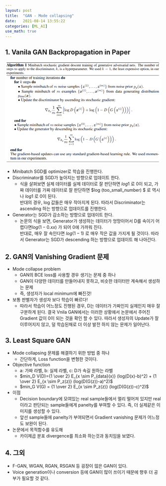 ```yaml
---
layout: post
title:  "GAN - Mode collapsing"
date:   2021-08-14 13:55:22
categories: [ML_AI]
use_math: true
---
```


## 1. Vanila GAN Backpropagation in Paper
![](/assets/image/ML_AI/gp_1.PNG)
* Minibatch SGD를 optimizer로 학습을 진행한다.
* Discriminator를 SGD가 높아지는 방향으로 업데이트 한다.
    * 식을 살펴보면 실제 데이터를 실제 데이터로 잘 판단하면 $log 1$ 로 0이 되고, 가짜 데이터를 가짜 데이터로 잘 판단하면 $log (too_small_number) $ 로 역시나 $log 1$ 로 0이 된다.  
    반대의 경우, log 값들은 매우 작아지게 된다. 따라서 Discriminator는 ascending 하는 방향으로 업데이트를 진행한다.
* Generator는 SGD가 감소하는 방향으로 업데이트 한다.
    * 논문의 식을 보면, Generator가 생성하는 데이터가 엉망이어서 D를 속이기 어렵다면$log(1-0.xx)$ 가 되어 0에 가까워 진다.  
    반대로, 매우 잘 속인다면 $log(1-1)$ 로 매우 작은 값을 가지게 될 것이다. 따라서 Generator는 SGD가 descending 하는 방향으로 업데이트 해 나아간다.

## 2. GAN의 Vanishing Gradient 문제
* Mode collapse problem
    * GAN의 BCE loss를 사용할 경우 생기는 문제 중 하나
    * GAN이 다양한 데이터를 만들어내지 못하고, 비슷한 데이터만 계속해서 생성하는 문제
    * 즉, 생성자가 local minimum에 빠진것!
* 보통 판별자가 생성자 보다 학습이 빠르다!
    * 따라서 학습이 어느정도 진행된 경우, D는 데이터가 가짜인지 실제인지 매우 잘 구분하게 된다. 결국 Vnila GAN에서는 이러한 상황에서 논문에서 주어진 Gradient 값이 0이 되는 것을 확인 할 수 있다. 따라서 생성자의 Update가 잘 이루어지지 않고, 덜 학습된채로 더 이상 발전 하지 않는 문제가 일어난다.

## 3. Least Square GAN
* Mode collapsing 문제를 해결하기 위한 방법 중 하나
    * 간단하게, Loss function을 변형한 것이다.
* Objective function
    * a: 가짜 라벨, b: 실제 라벨, c: D가 속길 원하는 라벨
    * $min_D V(D)={1 \over 2} E_{x \sim P_{data}(x)} (log(D(x)-b)^2) + {1 \over 2} E_{x \sim P_z(z)} (log(D(G(z))-a)^2)$
    * $min_G V(G) = {1 \over 2} E_{x \sim P_z(z)} (log(D(G(z))-c)^2)$
* 이점
    * Decision boundary에 모여있는 real sample들에서 멀리 떨어져 있지만 real이라고 판단되는 sample들에게 panelty를 부여할 수 있다. 즉, 더 실제같은 이미지를 생성할 수 있다.
    * 앞선 sample들에 panelty가 부여되면서 Gradient vanishing 문제가 어느정도 보완이 된다.
* 논문에서 목적함수를 유도해
    * 카이제곱 분포 divergence를 최소화 하는것과 동치임을 보였다.

## 4. 그외
* F-GAN, WGAN, RGAN, RSGAN 등 굉장이 많은 GAN이 있다.
* Voice generation이나 conversion 등에 GAN이 많이 쓰이기 때문에 향후 더 공부가 필요할 것 같다. 